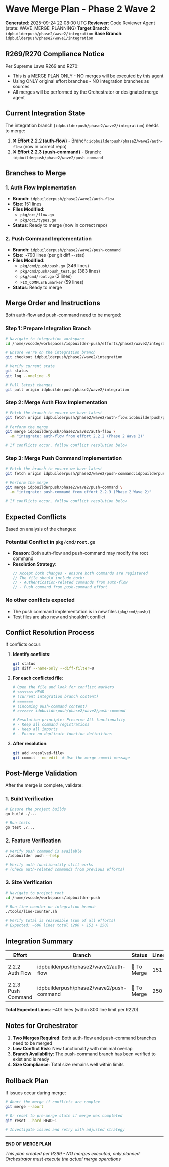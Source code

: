 # Wave Merge Plan - Phase 2 Wave 2

**Generated**: 2025-09-24 22:08:00 UTC
**Reviewer**: Code Reviewer Agent (state: WAVE_MERGE_PLANNING)
**Target Branch**: `idpbuilderpush/phase2/wave2/integration`
**Base Branch**: `idpbuilderpush/phase2/wave1/integration`

## R269/R270 Compliance Notice
Per Supreme Laws R269 and R270:
- This is a MERGE PLAN ONLY - NO merges will be executed by this agent
- Using ONLY original effort branches - NO integration branches as sources
- All merges will be performed by the Orchestrator or designated merge agent

## Current Integration State

The integration branch (`idpbuilderpush/phase2/wave2/integration`) needs to merge:
1. ❌ **Effort 2.2.2 (auth-flow)** - Branch: `idpbuilderpush/phase2/wave2/auth-flow` (now in correct repo)
2. ❌ **Effort 2.2.3 (push-command)** - Branch: `idpbuilderpush/phase2/wave2/push-command`

## Branches to Merge

### 1. Auth Flow Implementation
- **Branch**: `idpbuilderpush/phase2/wave2/auth-flow`
- **Size**: 151 lines
- **Files Modified**:
  - `pkg/oci/flow.go`
  - `pkg/oci/types.go`
- **Status**: Ready to merge (now in correct repo)

### 2. Push Command Implementation
- **Branch**: `idpbuilderpush/phase2/wave2/push-command`
- **Size**: ~790 lines (per git diff --stat)
- **Files Modified**:
  - `pkg/cmd/push/push.go` (346 lines)
  - `pkg/cmd/push/push_test.go` (383 lines)
  - `pkg/cmd/root.go` (2 lines)
  - `FIX_COMPLETE.marker` (59 lines)
- **Status**: Ready to merge

## Merge Order and Instructions

Both auth-flow and push-command need to be merged:

### Step 1: Prepare Integration Branch
```bash
# Navigate to integration workspace
cd /home/vscode/workspaces/idpbuilder-push/efforts/phase2/wave2/integration-workspace

# Ensure we're on the integration branch
git checkout idpbuilderpush/phase2/wave2/integration

# Verify current state
git status
git log --oneline -5

# Pull latest changes
git pull origin idpbuilderpush/phase2/wave2/integration
```

### Step 2: Merge Auth Flow Implementation
```bash
# Fetch the branch to ensure we have latest
git fetch origin idpbuilderpush/phase2/wave2/auth-flow:idpbuilderpush/phase2/wave2/auth-flow

# Perform the merge
git merge idpbuilderpush/phase2/wave2/auth-flow \
  -m "integrate: auth-flow from effort 2.2.2 (Phase 2 Wave 2)"

# If conflicts occur, follow conflict resolution below
```

### Step 3: Merge Push Command Implementation
```bash
# Fetch the branch to ensure we have latest
git fetch origin idpbuilderpush/phase2/wave2/push-command:idpbuilderpush/phase2/wave2/push-command

# Perform the merge
git merge idpbuilderpush/phase2/wave2/push-command \
  -m "integrate: push-command from effort 2.2.3 (Phase 2 Wave 2)"

# If conflicts occur, follow conflict resolution below
```

## Expected Conflicts

Based on analysis of the changes:

### Potential Conflict in `pkg/cmd/root.go`
- **Reason**: Both auth-flow and push-command may modify the root command
- **Resolution Strategy**:
  ```go
  // Accept both changes - ensure both commands are registered
  // The file should include both:
  // - Authentication-related commands from auth-flow
  // - Push command from push-command effort
  ```

### No other conflicts expected
- The push command implementation is in new files (`pkg/cmd/push/`)
- Test files are also new and shouldn't conflict

## Conflict Resolution Process

If conflicts occur:

1. **Identify conflicts**:
   ```bash
   git status
   git diff --name-only --diff-filter=U
   ```

2. **For each conflicted file**:
   ```bash
   # Open the file and look for conflict markers
   # <<<<<<< HEAD
   # (current integration branch content)
   # =======
   # (incoming push-command content)
   # >>>>>>> idpbuilderpush/phase2/wave2/push-command

   # Resolution principle: Preserve ALL functionality
   # - Keep all command registrations
   # - Keep all imports
   # - Ensure no duplicate function definitions
   ```

3. **After resolution**:
   ```bash
   git add <resolved-file>
   git commit --no-edit  # Use the merge commit message
   ```

## Post-Merge Validation

After the merge is complete, validate:

### 1. Build Verification
```bash
# Ensure the project builds
go build ./...

# Run tests
go test ./...
```

### 2. Feature Verification
```bash
# Verify push command is available
./idpbuilder push --help

# Verify auth functionality still works
# (Check auth-related commands from previous efforts)
```

### 3. Size Verification
```bash
# Navigate to project root
cd /home/vscode/workspaces/idpbuilder-push

# Run line counter on integration branch
./tools/line-counter.sh

# Verify total is reasonable (sum of all efforts)
# Expected: ~600 lines total (200 + 151 + 250)
```

## Integration Summary

| Effort | Branch | Status | Lines | Notes |
|--------|--------|--------|-------|-------|
| 2.2.2 Auth Flow | idpbuilderpush/phase2/wave2/auth-flow | 🔄 To Merge | 151 | Now in correct repo |
| 2.2.3 Push Command | idpbuilderpush/phase2/wave2/push-command | 🔄 To Merge | 250 | Ready for integration |

**Total Expected Lines**: ~401 lines (within 800 line limit per R220)

## Notes for Orchestrator

1. **Two Merges Required**: Both auth-flow and push-command branches need to be merged
2. **Low Conflict Risk**: New functionality with minimal overlap
3. **Branch Availability**: The push-command branch has been verified to exist and is ready
4. **Size Compliance**: Total size remains well within limits

## Rollback Plan

If issues occur during merge:

```bash
# Abort the merge if conflicts are complex
git merge --abort

# Or reset to pre-merge state if merge was completed
git reset --hard HEAD~1

# Investigate issues and retry with adjusted strategy
```

---

**END OF MERGE PLAN**

*This plan created per R269 - NO merges executed, only planned*
*Orchestrator must execute the actual merge operations*